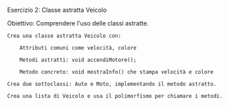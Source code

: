  Esercizio 2: Classe astratta Veicolo

Obiettivo: Comprendere l'uso delle classi astratte.

    Crea una classe astratta Veicolo con:

        Attributi comuni come velocità, colore

        Metodi astratti: void accendiMotore();

        Metodo concreto: void mostraInfo() che stampa velocità e colore

    Crea due sottoclassi: Auto e Moto, implementando il metodo astratto.

    Crea una lista di Veicolo e usa il polimorfismo per chiamare i metodi.

